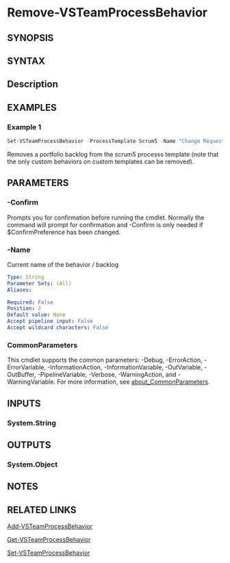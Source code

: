 <!-- #include "./common/header.md" -->

# Remove-VSTeamProcessBehavior

## SYNOPSIS

<!-- #include "./synopsis/Remove-VSTeamProcessBehavior.md" -->

## SYNTAX

## Description

<!-- #include "./synopsis/Remove-VSTeamProcessBehavior.md" -->

## EXAMPLES

### Example 1

```powershell
Set-VSTeamProcessBehavior -ProcessTemplate Scrum5 -Name "Change Requests" 
```
Removes a portfolio backlog from the scrum5 processs template (note that the only custom behaviors on custom templates can be removed). 

## PARAMETERS

### -Confirm

Prompts you for confirmation before running the cmdlet. Normally the command will prompt for confirmation and -Confirm is only needed if \$ConfirmPreference has been changed.

<!-- #include "./params/force.md" -->

### -Name

Current name of the behavior / backlog

```yaml
Type: String
Parameter Sets: (All)
Aliases:

Required: False
Position: 2
Default value: None
Accept pipeline input: False
Accept wildcard characters: False
```



<!-- #include "./params/whatIf.md" -->

### CommonParameters

This cmdlet supports the common parameters: -Debug, -ErrorAction, -ErrorVariable, -InformationAction, -InformationVariable, -OutVariable, -OutBuffer, -PipelineVariable, -Verbose, -WarningAction, and -WarningVariable. For more information, see [about_CommonParameters](http://go.microsoft.com/fwlink/?LinkID=113216).

## INPUTS

### System.String

## OUTPUTS

### System.Object

## NOTES

<!-- #include "./common/prerequisites.md" -->

## RELATED LINKS

<!-- #include "./common/related.md" -->
[Add-VSTeamProcessBehavior](Add-VSTeamProcessBehavior.md)

[Get-VSTeamProcessBehavior](Get-VSTeamProcessBehavior.md)

[Set-VSTeamProcessBehavior](Set-VSTeamProcessBehavior.md)
